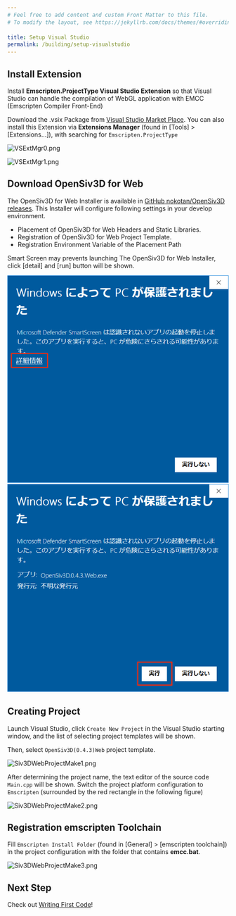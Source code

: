 ```yaml
---
# Feel free to add content and custom Front Matter to this file.
# To modify the layout, see https://jekyllrb.com/docs/themes/#overriding-theme-defaults

title: Setup Visual Studio
permalink: /building/setup-visualstudio
---
```


## Install Extension

Install **Emscripten.ProjectType Visual Studio Extension** so that Visual Studio can handle the compilation of WebGL application with EMCC (Emscripten Compiler Front-End)

Download the .vsix Package from [Visual Studio Market Place](https://marketplace.visualstudio.com/items?itemName=KamenokoSoft.emscriptenproj1).
You can also install this Extension via **Extensions Manager** (found in [Tools] > [Extensions...]), with searching for `Emscripten.ProjectType`

![VSExtMgr0.png](https://qiita-image-store.s3.ap-northeast-1.amazonaws.com/0/158514/9ca223a1-60ef-1987-764a-cc2bb71f17a8.png)

![VSExtMgr1.png](https://qiita-image-store.s3.ap-northeast-1.amazonaws.com/0/158514/a4f195e2-2128-dd6f-7265-5da4464eb7f4.png)

## Download OpenSiv3D for Web

The OpenSiv3D for Web Installer is available in [GitHub nokotan/OpenSiv3D releases](https://github.com/nokotan/OpenSiv3D/releases/).
This Installer will configure following settings in your develop environment.

- Placement of OpenSiv3D for Web Headers and Static Libraries.
- Registration of OpenSiv3D for Web Project Template.
- Registration Environment Variable of the Placement Path

Smart Screen may prevents launching The OpenSiv3D for Web Installer, click \[detail\] and \[run\] button will be shown.

![SmartScreen1](/assets/img/building/setup-visualstudio/smart-screen-guard-1.png)
![SmartScreen2](/assets/img/building/setup-visualstudio/smart-screen-guard-2.png)

## Creating Project

Launch Visual Studio, click `Create New Project` in the Visual Studio starting window,
and the list of selecting project templates will be shown.

Then, select `OpenSiv3D(0.4.3)Web` project template.

![Siv3DWebProjectMake1.png](https://qiita-image-store.s3.ap-northeast-1.amazonaws.com/0/158514/825bb82c-823f-8f7d-48da-a472a7c55a59.png)

After determining the project name, the text editor of the source code `Main.cpp` will be shown.
Switch the project platform configuration to `Emscripten` (surrounded by the red rectangle in the following figure)

![Siv3DWebProjectMake2.png](https://qiita-image-store.s3.ap-northeast-1.amazonaws.com/0/158514/1e68903d-203f-06cb-dd2d-dc4e941b35a9.png)

## Registration emscripten Toolchain

Fill `Emscripten Install Folder` (found in [General] > [emscripten toolchain]) in the project configuration with the folder that contains **emcc.bat**.

![Siv3DWebProjectMake3.png](https://qiita-image-store.s3.ap-northeast-1.amazonaws.com/0/158514/74993f9c-8ff4-e500-3521-8f0e7748a403.png)

## Next Step

Check out [Writing First Code](writing-code)!
